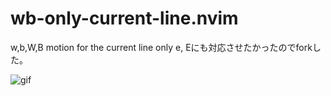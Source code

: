 # wb-only-current-line.nvim

w,b,W,B motion for the current line only
e, Eにも対応させたかったのでforkした。

![gif](https://user-images.githubusercontent.com/8683947/89706387-13e52300-d9a0-11ea-9e01-0adce68c817d.gif)
